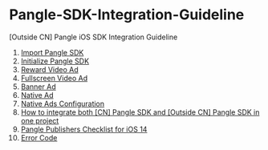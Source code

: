 # Pangle-SDK-Integration-Guideline
 [Outside CN] Pangle iOS SDK Integration Guideline


1. [Import Pangle SDK](1_Import_Pangle_SDK.md)
2. [Initialize Pangle SDK](2_Initialize_Pangle_SDK.md)
3. [Reward Video Ad](3_Rewarded_Video_Ads.md)
4. [Fullscreen Video Ad](4_Fullscreen_Video_Ads.md)
5. [Banner Ad](5_Banner_Ads.md)
6. [Native Ad](6_Native_Ads.md)
7. [Native Ads Configuration](7_Native_Ads_Configuration.md)
8. [How to integrate both [CN] Pangle SDK and [Outside CN] Pangle SDK in one project](8_Integrate_2_Pangle's_SDK.md)
9. [Pangle Publishers Checklist for iOS 14](9_Pangle_Publishers_Checklist_for_iOS14.md)
10. [Error Code](10_Error_Code.md)
